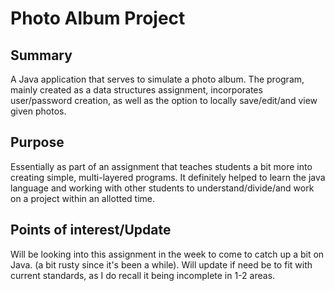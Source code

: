 # Photo Album Project


## Summary
A Java application that serves to simulate a photo album. The program, mainly created as a data structures assignment, incorporates user/password creation, as well as the option to locally save/edit/and view given photos. 

## Purpose
Essentially as part of an assignment that teaches students a bit more into creating simple, multi-layered programs. It definitely helped to learn the java language and working with other students to understand/divide/and work on a project within an allotted time.

## Points of interest/Update
Will be looking into this assignment in the week to come to catch up a bit on Java. (a bit rusty since it's been a while). Will update if need be to fit with current standards, as I do recall it being incomplete in 1-2 areas.
